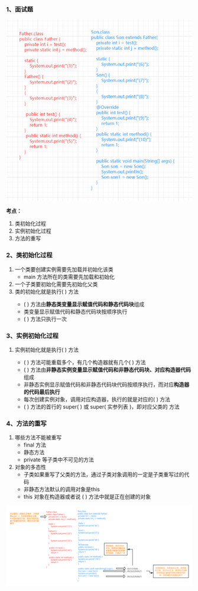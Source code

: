 ### 1、面试题

![1579056004053](类初始化过程.assets/类初始化1.jpg)

**考点：**

1. 类初始化过程
2. 实例初始化过程
3. 方法的重写

### 2、类初始化过程

1. 一个类要创建实例需要先加载并初始化该类
   - main 方法所在的类需要先加载和初始化
2. 一个子类要初始化需要先初始化父类
3. 类的初始化就是执行<cliinit>( ) 方法
   - <cliinit>( ) 方法由**静态类变量显示赋值代码和静态代码块**组成
   - 类变量显示赋值代码和静态代码块按顺序执行
   - <cliinit>( ) 方法只执行一次

### 3、实例初始化过程

1. 实例初始化就是执行<init>( ) 方法
   - <init>( ) 方法可能重载多个，有几个构造器就有几个<init>( ) 方法
   - <init>( ) 方法由**非静态实例变量显示赋值代码和非静态代码块、对应构造器代码**组成
   - 非静态实例显示赋值代码和非静态代码块代码按顺序执行，而对应**构造器的代码最后执行**
   - 每次创建实例对象，调用对应构造器，执行的就是对应的<init>( ) 方法
   - <init>( ) 方法的首行的 super( ) 或 super( 实参列表 )，即对应父类的 <init> 方法

### 4、方法的重写

1. 哪些方法不能被重写
   - final 方法
   - 静态方法
   - private 等子类中不可见的方法
2. 对象的多态性
   - 子类如果重写了父类的方法，通过子类对象调用的一定是子类重写过的代码
   - 非静态方法默认的调用对象是this
   - this 对象在构造器或者说 <init>( ) 方法中就是正在创建的对象

![1579056004053](类初始化过程.assets/1579056004053.png)